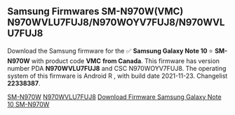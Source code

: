 <h2>Samsung Firmwares SM-N970W(VMC) N970WVLU7FUJ8/N970WOYV7FUJ8/N970WVLU7FUJ8</h2>
Download the Samsung firmware for the ✅ <strong>Samsung Galaxy Note 10 </strong> ⭐ <strong>SM-N970W</strong> with product code <strong>VMC</strong> <strong> from Canada</strong>. This firmware has version number PDA <strong>N970WVLU7FUJ8</strong> and CSC N970WOYV7FUJ8. The operating system of this firmware is Android R , with build date 2021-11-23. Changelist <strong>22338387</strong>.


[SM-N970W](https://samfirm.shop/samsung/model/SM-N970W)
[N970WVLU7FUJ8](https://samfirm.shop/samsung/pda/N970WVLU7FUJ8)
[Download Firmware Samsung Galaxy Note 10 SM-N970W](https://samfirm.shop/samsung/firmware/476189)
